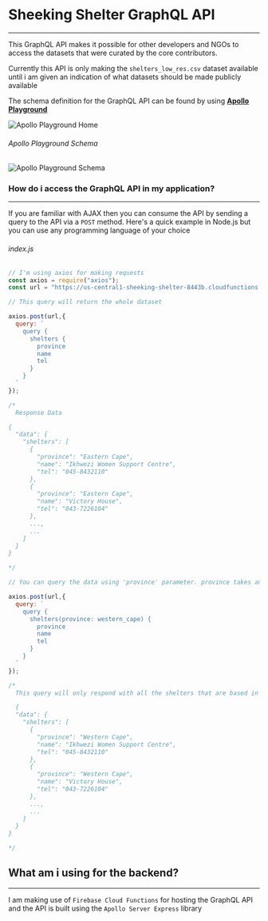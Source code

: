 # Sheeking Shelter GraphQL API
---
This GraphQL API makes it possible for other developers and NGOs to access the datasets that were curated by the core contributors. 

Currently this API is only making the `shelters_low_res.csv` dataset available until i am given an indication of what datasets should be made publicly available

The schema definition for the GraphQL API can be found by using [**Apollo Playground**](https://us-central1-sheeking-shelter-8443b.cloudfunctions.net/api/graphql)

![Apollo Playground Home](https://preview.ibb.co/jv4MrL/Screenshot-16.png)
###### Apollo Playground Schema
![Apollo Playground Schema](https://preview.ibb.co/d5peBL/Screenshot-17.png)

### How do i access the GraphQL API in my application?
---
If you are familiar with AJAX then you can consume the API by sending a query to the API via a `POST` method. Here's a quick example in Node.js but you can use any programming language of your choice

###### index.js

```javascript
// I'm using axios for making requests
const axios = require("axios");
const url = "https://us-central1-sheeking-shelter-8443b.cloudfunctions.net/api/graphql"

// This query will return the whole dataset

axios.post(url,{
  query: `
    query {
      shelters {
        province
        name
        tel
      }
    }
  `
});

/*
  Response Data

{
  "data": {
    "shelters": [
      {
        "province": "Eastern Cape",
        "name": "Ikhwezi Women Support Centre",
        "tel": "045-8432110"
      },
      {
        "province": "Eastern Cape",
        "name": "Victory House",
        "tel": "043-7226104"
      },
      ...,
      ...
    ]
  }
}

*/
```

```javascript
// You can query the data using 'province' parameter. province takes an 'Enum Province' 

axios.post(url,{
  query: `
    query {
      shelters(province: western_cape) {
        province
        name
        tel
      }
    }
  `
});

/*
  This query will only respond with all the shelters that are based in the Western Cape

  {
  "data": {
    "shelters": [
      {
        "province": "Western Cape",
        "name": "Ikhwezi Women Support Centre",
        "tel": "045-8432110"
      },
      {
        "province": "Western Cape",
        "name": "Victory House",
        "tel": "043-7226104"
      },
      ...,
      ...
    ]
  }
}

*/
```
## What am i using for the backend?
---
I am making use of `Firebase Cloud Functions` for hosting the GraphQL API and the API is built using the `Apollo Server Express` library